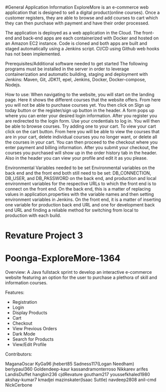 #General Application Information
ExploreMore is an e-commerce web application that is designed to sell a digital product(online courses). Once a  customer registers, they are able to browse and add courses to cart which they can then purchase with payment and have their order processed.

The application is deployed as a web application in the Cloud. The front-end and back-end apps are each containerized with Docker and hosted on an Amazon EC2 instance. Code is cloned and both apps are built and staged automatically using a Jenkins script. CI/CD using Github web hooks has not been implemented.

Prerequisites/Additional software needed to get started
The following programs must be installed in the server in order to leverage containerization and automatic building, staging and deployment with Jenkins: Maven, Git, JDK11, epel, Jenkins, Docker, Docker-compose, Nodejs.

How to use:
When navigating to the website, you will start on the landing page. Here it shows the different courses that the website offers. From here you will not be able to purchase courses yet. You then click on SIgn up today button or the register/sign up button in the header. A form pops up where you can enter your desired login information. After you register you are redirected to the login form. Use your credentials to log in. You will then be able to browse courses. Try adding one to your cart. To view your cart click on the cart button. From here you will be able to view the courses that are in your cart, delete individual courses you no longer want, or delete all the courses in your cart. You can then proceed to the checkout where you enter payment and billing information. After you submit your checkout, the courses you purchased will show up in the order history tab in the header. Also in the header you can view your profile and edit it as you please.

Environmental Variables needed to be set
Environmental variables on the back end and the front end both still need to be set: DB_CONNECTION, DB_USER, and DB_PASSWORD on the back end, and production and local environment variables for the respective URLs to which the front end is to connect on the front end. On the back end, this is a matter of replacing values in application.properties with the variable names and then setting environment variables in Jenkins. On the front end, it is a matter of inserting one variable for production back end URL and one for development back end URL and finding a reliable method for switching from local to production with each build.

# Revature Project 3
# Poonga-ExploreMore-1364

Overview:
A Java fullstack sprint to develop an interactive e-commerce website featuring an option for the user to purchase a plethora of skill and information courses.

Features:
* Registration
* Login
* Display Products
* Cart
* Checkout
* View Previous Orders
* Dark Mode
* Search for Products
* View/Edit Profile

Contributors:

MaganaOscar
KyGa96
jhebert85
Sadness117(Logan Needham)
berlypaul360
Goldendeep-kaur
kassandramonterroso
Nikkarev
arifes
LandisDuffet
hangbin236
cjdRevature
goutham217
youssefkhaled1980
akshay-kumar7
kmadjei
mazinskater(Isaac Suttle)
navdeep2808
anil-cmd
NickCerbone
